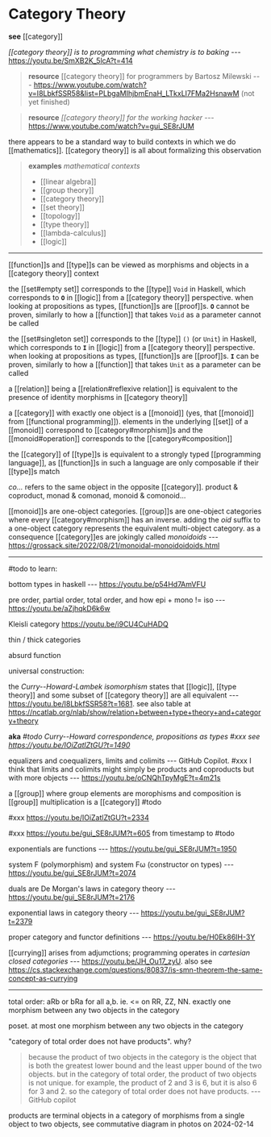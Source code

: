 # Category Theory

**see** [[category]]

_[[category theory]] is to programming what chemistry is to baking_ --- <https://youtu.be/SmXB2K_5lcA?t=414>

> **resource** [[category theory]] for programmers by Bartosz Milewski --- <https://www.youtube.com/watch?v=I8LbkfSSR58&list=PLbgaMIhjbmEnaH_LTkxLI7FMa2HsnawM> (not yet finished)

> **resource** _[[category theory]] for the working hacker_ --- <https://www.youtube.com/watch?v=gui_SE8rJUM>

there appears to be a standard way to build contexts in which we do [[mathematics]]. [[category theory]] is all about formalizing this observation

> **examples** _mathematical contexts_
>
> - [[linear algebra]]
> - [[group theory]]
> - [[category theory]]
> - [[set theory]]
> - [[topology]]
> - [[type theory]]
> - [[lambda-calculus]]
> - [[logic]]

---

[[function]]s and [[type]]s can be viewed as morphisms and objects in a [[category theory]] context

the [[set#empty set]] corresponds to the [[type]] `Void` in Haskell, which corresponds to **`O`** in [[logic]] from a [[category theory]] perspective. when looking at propositions as types, [[function]]s are [[proof]]s. **`O`** cannot be proven, similarly to how a [[function]] that takes `Void` as a parameter cannot be called

the [[set#singleton set]] corresponds to the [[type]] `()` (or `Unit`) in Haskell, which corresponds to **`I`** in [[logic]] from a [[category theory]] perspective. when looking at propositions as types, [[function]]s are [[proof]]s. **`I`** can be proven, similarly to how a [[function]] that takes `Unit` as a parameter can be called

a [[relation]] being a [[relation#reflexive relation]] is equivalent to the presence of identity morphisms in [[category theory]]

a [[category]] with exactly one object is a [[monoid]] (yes, that [[monoid]] from [[functional programming]]). elements in the underlying [[set]] of a [[monoid]] correspond to [[category#morphism]]s and the [[monoid#operation]] corresponds to the [[category#composition]]

the [[category]] of [[type]]s is equivalent to a strongly typed [[programming language]], as [[function]]s in such a language are only composable if their [[type]]s match

_co..._ refers to the same object in the opposite [[category]]. product & coproduct, monad & comonad, monoid & comonoid...

[[monoid]]s are one-object categories. [[group]]s are one-object categories where every [[category#morphism]] has an inverse. adding the _oid_ suffix to a one-object category represents the equivalent multi-object category. as a consequence [[category]]es are jokingly called _monoidoids_ --- <https://grossack.site/2022/08/21/monoidal-monoidoidoids.html>

---

#todo to learn:

bottom types in haskell --- <https://youtu.be/p54Hd7AmVFU>

pre order, partial order, total order, and how epi + mono != iso --- <https://youtu.be/aZjhqkD6k6w>

Kleisli category <https://youtu.be/i9CU4CuHADQ>

thin / thick categories

absurd function

universal construction:

the _Curry--Howard-Lambek isomorphism_ states that [[logic]], [[type theory]] and some subset of [[category theory]] are all equivalent --- <https://youtu.be/I8LbkfSSR58?t=1681>. see also table at <https://ncatlab.org/nlab/show/relation+between+type+theory+and+category+theory>

**aka** _#todo Curry--Howard correspondence, propositions as types #xxx see <https://youtu.be/IOiZatlZtGU?t=1490>_

equalizers and coequalizers, limits and colimits --- GitHub Copilot. #xxx I think that limits and colimits might simply be products and coproducts but with more objects --- <https://youtu.be/oCNQhTpyMgE?t=4m21s>

a [[group]] where group elements are morophisms and composition is [[group]] multiplication is a [[category]] #todo

#xxx <https://youtu.be/IOiZatlZtGU?t=2334>

#xxx <https://youtu.be/gui_SE8rJUM?t=605> from timestamp to #todo

exponentials are functions --- <https://youtu.be/gui_SE8rJUM?t=1950>

system F (polymorphism) and system Fω (constructor on types) --- <https://youtu.be/gui_SE8rJUM?t=2074>

duals are De Morgan's laws in category theory --- <https://youtu.be/gui_SE8rJUM?t=2176>

exponential laws in category theory --- <https://youtu.be/gui_SE8rJUM?t=2379>

proper category and functor definitions --- <https://youtu.be/H0Ek86IH-3Y>

[[currying]] arises from adjumctions; programming operates in _cartesian closed categories_ --- <https://youtu.be/JH_Ou17_zyU>. also see <https://cs.stackexchange.com/questions/80837/is-smn-theorem-the-same-concept-as-currying>

---

total order: aRb or bRa for all a,b. ie. <= on RR, ZZ, NN. exactly one morphism between any two objects in the category

poset. at most one morphism between any two objects in the category

"category of total order does not have products". why?

> because the product of two objects in the category is the object that is both the greatest lower bound and the least upper bound of the two objects. but in the category of total order, the product of two objects is not unique. for example, the product of 2 and 3 is 6, but it is also 6 for 3 and 2. so the category of total order does not have products. --- GitHub copilot

products are terminal objects in a category of morphisms from a single object to two objects, see commutative diagram in photos on 2024-02-14
